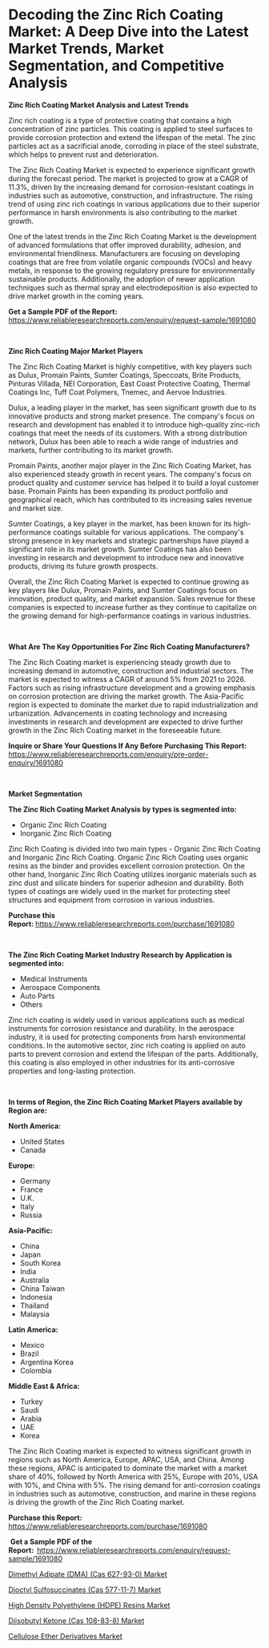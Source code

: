 <p><h1>Decoding the Zinc Rich Coating Market: A Deep Dive into the Latest Market Trends, Market Segmentation, and Competitive Analysis</h1></p><p><strong>Zinc Rich Coating Market Analysis and Latest Trends</strong></p>
<p><p>Zinc rich coating is a type of protective coating that contains a high concentration of zinc particles. This coating is applied to steel surfaces to provide corrosion protection and extend the lifespan of the metal. The zinc particles act as a sacrificial anode, corroding in place of the steel substrate, which helps to prevent rust and deterioration.</p><p>The Zinc Rich Coating Market is expected to experience significant growth during the forecast period. The market is projected to grow at a CAGR of 11.3%, driven by the increasing demand for corrosion-resistant coatings in industries such as automotive, construction, and infrastructure. The rising trend of using zinc rich coatings in various applications due to their superior performance in harsh environments is also contributing to the market growth.</p><p>One of the latest trends in the Zinc Rich Coating Market is the development of advanced formulations that offer improved durability, adhesion, and environmental friendliness. Manufacturers are focusing on developing coatings that are free from volatile organic compounds (VOCs) and heavy metals, in response to the growing regulatory pressure for environmentally sustainable products. Additionally, the adoption of newer application techniques such as thermal spray and electrodeposition is also expected to drive market growth in the coming years.</p></p>
<p><strong>Get a Sample PDF of the Report:&nbsp;</strong> <a href="https://www.reliableresearchreports.com/enquiry/request-sample/1691080">https://www.reliableresearchreports.com/enquiry/request-sample/1691080</a></p>
<p>&nbsp;</p>
<p><strong>Zinc Rich Coating Major Market Players</strong></p>
<p><p>The Zinc Rich Coating Market is highly competitive, with key players such as Dulux, Promain Paints, Sumter Coatings, Speccoats, Brite Products, Pinturas Villada, NEI Corporation, East Coast Protective Coating, Thermal Coatings Inc, Tuff Coat Polymers, Tnemec, and Aervoe Industries. </p><p>Dulux, a leading player in the market, has seen significant growth due to its innovative products and strong market presence. The company's focus on research and development has enabled it to introduce high-quality zinc-rich coatings that meet the needs of its customers. With a strong distribution network, Dulux has been able to reach a wide range of industries and markets, further contributing to its market growth. </p><p>Promain Paints, another major player in the Zinc Rich Coating Market, has also experienced steady growth in recent years. The company's focus on product quality and customer service has helped it to build a loyal customer base. Promain Paints has been expanding its product portfolio and geographical reach, which has contributed to its increasing sales revenue and market size.</p><p>Sumter Coatings, a key player in the market, has been known for its high-performance coatings suitable for various applications. The company's strong presence in key markets and strategic partnerships have played a significant role in its market growth. Sumter Coatings has also been investing in research and development to introduce new and innovative products, driving its future growth prospects.</p><p>Overall, the Zinc Rich Coating Market is expected to continue growing as key players like Dulux, Promain Paints, and Sumter Coatings focus on innovation, product quality, and market expansion. Sales revenue for these companies is expected to increase further as they continue to capitalize on the growing demand for high-performance coatings in various industries.</p></p>
<p>&nbsp;</p>
<p><strong>What Are The Key Opportunities For Zinc Rich Coating Manufacturers?</strong></p>
<p><p>The Zinc Rich Coating market is experiencing steady growth due to increasing demand in automotive, construction and industrial sectors. The market is expected to witness a CAGR of around 5% from 2021 to 2026. Factors such as rising infrastructure development and a growing emphasis on corrosion protection are driving the market growth. The Asia-Pacific region is expected to dominate the market due to rapid industrialization and urbanization. Advancements in coating technology and increasing investments in research and development are expected to drive further growth in the Zinc Rich Coating market in the foreseeable future.</p></p>
<p><strong>Inquire or Share Your Questions If Any Before Purchasing This Report:</strong> <a href="https://www.reliableresearchreports.com/enquiry/pre-order-enquiry/1691080">https://www.reliableresearchreports.com/enquiry/pre-order-enquiry/1691080</a></p>
<p>&nbsp;</p>
<p><strong>Market Segmentation</strong></p>
<p><strong>The Zinc Rich Coating Market Analysis by types is segmented into:</strong></p>
<p><ul><li>Organic Zinc Rich Coating</li><li>Inorganic Zinc Rich Coating</li></ul></p>
<p><p>Zinc Rich Coating is divided into two main types - Organic Zinc Rich Coating and Inorganic Zinc Rich Coating. Organic Zinc Rich Coating uses organic resins as the binder and provides excellent corrosion protection. On the other hand, Inorganic Zinc Rich Coating utilizes inorganic materials such as zinc dust and silicate binders for superior adhesion and durability. Both types of coatings are widely used in the market for protecting steel structures and equipment from corrosion in various industries.</p></p>
<p><strong>Purchase this Report:&nbsp;</strong><a href="https://www.reliableresearchreports.com/purchase/1691080">https://www.reliableresearchreports.com/purchase/1691080</a></p>
<p>&nbsp;</p>
<p><strong>The Zinc Rich Coating Market Industry Research by Application is segmented into:</strong></p>
<p><ul><li>Medical Instruments</li><li>Aerospace Components</li><li>Auto Parts</li><li>Others</li></ul></p>
<p><p>Zinc rich coating is widely used in various applications such as medical instruments for corrosion resistance and durability. In the aerospace industry, it is used for protecting components from harsh environmental conditions. In the automotive sector, zinc rich coating is applied on auto parts to prevent corrosion and extend the lifespan of the parts. Additionally, this coating is also employed in other industries for its anti-corrosive properties and long-lasting protection.</p></p>
<p>&nbsp;</p>
<p><strong>In terms of Region, the Zinc Rich Coating Market Players available by Region are:</strong></p>
<p>
    <p> <strong> North America: </strong>
        <ul>
            <li>United States</li>
            <li>Canada</li>
        </ul>
        </p> 
    <p> <strong> Europe: </strong>
        <ul>
            <li>Germany</li>
            <li>France</li>
            <li>U.K.</li>
            <li>Italy</li>
            <li>Russia</li>
        </ul>
        </p> 
    <p> <strong> Asia-Pacific: </strong>
        <ul>
            <li>China</li>
            <li>Japan</li>
            <li>South Korea</li>
            <li>India</li>
            <li>Australia</li>
            <li>China Taiwan</li>
            <li>Indonesia</li>
            <li>Thailand</li>
            <li>Malaysia</li>
        </ul>
        </p> 
    <p> <strong> Latin America: </strong>
        <ul>
            <li>Mexico</li>
            <li>Brazil</li>
            <li>Argentina Korea</li>
            <li>Colombia</li>
        </ul>
        </p> 
    <p> <strong> Middle East & Africa: </strong>
        <ul>
            <li>Turkey</li>
            <li>Saudi</li>
            <li>Arabia</li>
            <li>UAE</li>
            <li>Korea</li>
        </ul>
    </p>
    </p>
<p><p>The Zinc Rich Coating market is expected to witness significant growth in regions such as North America, Europe, APAC, USA, and China. Among these regions, APAC is anticipated to dominate the market with a market share of 40%, followed by North America with 25%, Europe with 20%, USA with 10%, and China with 5%. The rising demand for anti-corrosion coatings in industries such as automotive, construction, and marine in these regions is driving the growth of the Zinc Rich Coating market.</p></p>
<p><strong>Purchase this Report: </strong><a href="https://www.reliableresearchreports.com/purchase/1691080">https://www.reliableresearchreports.com/purchase/1691080</a></p>
<p>&nbsp;<strong>Get a Sample PDF of the Report:&nbsp;&nbsp;</strong><a href="https://www.reliableresearchreports.com/enquiry/request-sample/1691080">https://www.reliableresearchreports.com/enquiry/request-sample/1691080</a></p>
<p><strong></strong></p>
<p><p><a href="https://github.com/timeliteaut/Market-Research-Report-List-1/blob/main/dimethyl-adipate-dma-cas-627-93-0-market.md">Dimethyl Adipate (DMA) (Cas 627-93-0) Market</a></p><p><a href="https://github.com/seekum/Market-Research-Report-List-1/blob/main/dioctyl-sulfosuccinates-cas-577-11-7-market.md">Dioctyl Sulfosuccinates (Cas 577-11-7) Market</a></p><p><a href="https://github.com/nancykennedykellievqfqt2/Market-Research-Report-List-1/blob/main/high-density-polyethylene-hdpe-resins-market.md">High Density Polyethylene (HDPE) Resins Market</a></p><p><a href="https://github.com/NorbertYates/Market-Research-Report-List-3/blob/main/diisobutyl-ketone-cas-108-83-8-market.md">Diisobutyl Ketone (Cas 108-83-8) Market</a></p><p><a href="https://github.com/prosalinda88/Market-Research-Report-List-3/blob/main/cellulose-ether-derivatives-market.md">Cellulose Ether Derivatives Market</a></p></p>